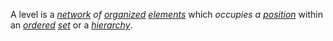 A level is a *[network](https://github.com/gcassel/Modular-Organization-Terminology/blob/master/terms/network.md) of [organized](https://github.com/gcassel/Modular-Organization-Terminology/blob/master/terms/organization.md) [elements](https://github.com/gcassel/Modular-Organization-Terminology/blob/master/terms/element.md)* which *occupies a [position](https://github.com/gcassel/Modular-Organization-Terminology/blob/master/terms/position.md)* within an *[ordered](https://github.com/gcassel/Modular-Organization-Terminology/blob/master/terms/order.md) [set](https://github.com/gcassel/Modular-Organization-Terminology/blob/master/terms/set.md)* or a *[hierarchy](https://github.com/gcassel/Modular-Organization-Terminology/blob/master/terms/hierarchy.md)*.
